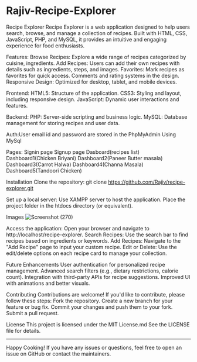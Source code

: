 # Rajiv-Recipe-Explorer
Recipe Explorer
Recipe Explorer is a web application designed to help users search, browse, and manage a collection of recipes. Built with HTML, CSS, JavaScript, PHP, and MySQL, it provides an intuitive and engaging experience for food enthusiasts.


Features:
Browse Recipes: Explore a wide range of recipes categorized by cuisine, ingredients.
Add Recipes: Users can add their own recipes with details such as ingredients, steps, and images.
Favorites: Mark recipes as favorites for quick access.
Comments and rating systems in the design.
Responsive Design: Optimized for desktop, tablet, and mobile devices.


Frontend:
HTML5: Structure of the application.
CSS3: Styling and layout, including responsive design.
JavaScript: Dynamic user interactions and features.


Backend:
PHP: Server-side scripting and business logic.
MySQL: Database management for storing recipes and user data.

Auth:User email id and password are stored in the PhpMyAdmin Using MySql

Pages:
Signin page
Signup page
Dasboard(recipes list)
Dashboard1(Chicken Briyani)
Dashboard2(Paneer Butter masala)
Dashboard3(Carrot Halwa)
Dashboard4(Channa Masala)
Dashboard5(Tandoori Chicken)


Installation
Clone the repository:
git clone https://github.com/Rajiv/recipe-explorer.git

<?php
$db_host = 'localhost';
$db_user = 'root';
$db_password = 'yourpassword';
$db_name = 'recipe_explorer';
?>

Set up a local server:
Use XAMPP server to host the application.
Place the project folder in the htdocs directory (or equivalent).

Images
![Screenshot (270)](https://github.com/user-attachments/assets/a4335776-b0da-4942-9bd0-2c7bfd45ecd4)


Access the application:
Open your browser and navigate to http://localhost/recipe-explorer.
Search Recipes: Use the search bar to find recipes based on ingredients or keywords.
Add Recipes: Navigate to the "Add Recipe" page to input your custom recipe.
Edit or Delete: Use the edit/delete options on each recipe card to manage your collection.

Future Enhancements
User authentication for personalized recipe management.
Advanced search filters (e.g., dietary restrictions, calorie count).
Integration with third-party APIs for recipe suggestions.
Improved UI with animations and better visuals.

 Contributing
Contributions are welcome! If you'd like to contribute, please follow these steps:
Fork the repository.
Create a new branch for your feature or bug fix.
Commit your changes and push them to your fork.
Submit a pull request.


License
This project is licensed under the MIT License.md See the LICENSE file for details.
________________________________________
Happy Cooking! If you have any issues or questions, feel free to open an issue on GitHub or contact the maintainers.

